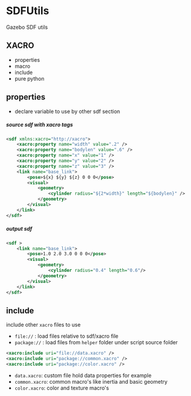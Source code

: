 # SDFUtils
Gazebo SDF utils

## XACRO
- properties
- macro
- include
- pure python

## properties
- declare variable to use by other sdf section


##### source sdf with xacro tags
```xml
<sdf xmlns:xacro="http://xacro">
    <xacro:property name="width" value=".2" />
    <xacro:property name="bodylen" value=".6" />
    <xacro:property name="x" value="1" />
    <xacro:property name="y" value="2" />
    <xacro:property name="z" value="3" />
    <link name="base_link">
        <pose>${x} ${y} ${z} 0 0 0</pose>
        <visual>
            <geometry>
                <cylinder radius="${2*width}" length="${bodylen}" />
            </geometry>
        </visual>
    </link>
</sdf>
```
##### output sdf
```xml
<sdf >
    <link name="base_link">
        <pose>1.0 2.0 3.0 0 0 0</pose>
        <visual>
            <geometry>
                <cylinder radius="0.4" length="0.6"/>
            </geometry>
        </visual>
    </link>
</sdf>
```

## include
include other `xacro` files to use

- `file://` : load files relative to sdf/xacro file
- `package://` : load files from `helper` folder under script source folder

```xml
<xacro:include uri="file://data.xacro" />
<xacro:include uri="package://common.xacro" />
<xacro:include uri="package://color.xacro" />
```

- `data.xacro`: custom file hold data properties for example
- `common.xacro`: common macro's like inertia and basic geometry
- `color.xacro`: color and texture macro's
